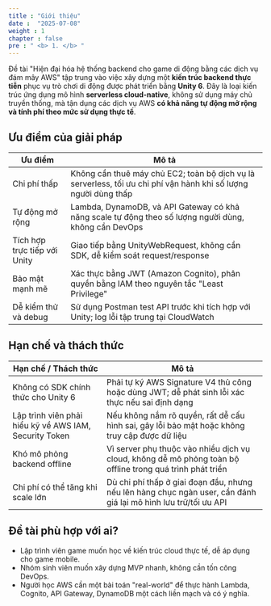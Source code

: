```yaml
---
title : "Giới thiệu"
date :  "2025-07-08" 
weight : 1 
chapter : false
pre : " <b> 1. </b> "
---
```

Đề tài "Hiện đại hóa hệ thống backend cho game di động bằng các dịch vụ đám mây AWS" tập trung vào việc xây dựng một **kiến trúc backend thực tiễn** phục vụ trò chơi di động được phát triển bằng **Unity 6**. Đây là loại kiến trúc ứng dụng mô hình **serverless cloud-native**, không sử dụng máy chủ truyền thống, mà tận dụng các dịch vụ AWS **có khả năng tự động mở rộng và tính phí theo mức sử dụng thực tế**.

## Ưu điểm của giải pháp

| Ưu điểm                     | Mô tả                                                                 |
|----------------------------|----------------------------------------------------------------------|
| Chi phí thấp               | Không cần thuê máy chủ EC2; toàn bộ dịch vụ là serverless, tối ưu chi phí vận hành khi số lượng người dùng thấp |
| Tự động mở rộng            | Lambda, DynamoDB, và API Gateway có khả năng scale tự động theo số lượng người dùng, không cần DevOps |
| Tích hợp trực tiếp với Unity | Giao tiếp bằng UnityWebRequest, không cần SDK, dễ kiểm soát request/response |
| Bảo mật mạnh mẽ            | Xác thực bằng JWT (Amazon Cognito), phân quyền bằng IAM theo nguyên tắc "Least Privilege" |
| Dễ kiểm thử và debug      | Sử dụng Postman test API trước khi tích hợp với Unity; log lỗi tập trung tại CloudWatch |

## Hạn chế và thách thức

| Hạn chế / Thách thức       | Mô tả                                                                 |
|----------------------------|----------------------------------------------------------------------|
| Không có SDK chính thức cho Unity 6 | Phải tự ký AWS Signature V4 thủ công hoặc dùng JWT; dễ phát sinh lỗi xác thực nếu sai định dạng |
| Lập trình viên phải hiểu kỹ về AWS IAM, Security Token | Nếu không nắm rõ quyền, rất dễ cấu hình sai, gây lỗi bảo mật hoặc không truy cập được dữ liệu |
| Khó mô phỏng backend offline | Vì server phụ thuộc vào nhiều dịch vụ cloud, không dễ mô phỏng toàn bộ offline trong quá trình phát triển |
| Chi phí có thể tăng khi scale lớn | Dù chi phí thấp ở giai đoạn đầu, nhưng nếu lên hàng chục ngàn user, cần đánh giá lại mô hình lưu trữ/tối ưu API |

## Đề tài phù hợp với ai?

- Lập trình viên game muốn học về kiến trúc cloud thực tế, dễ áp dụng cho game mobile.
- Nhóm sinh viên muốn xây dựng MVP nhanh, không cần tốn công DevOps.
- Người học AWS cần một bài toán "real-world" để thực hành Lambda, Cognito, API Gateway, DynamoDB một cách liền mạch và có ý nghĩa.